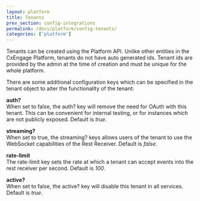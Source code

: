 ```yaml
---
layout: platform
title: Tenants
prev_section: config-integrations
permalink: /docs/platform/config-tenants/
categories: ['platform']
---
```


Tenants can be created using the Platform API. Unlike other entities in the CxEngage Platform, tenants
do not have auto generated ids. Tenant ids are provided by the admin at the time of creation and must be
unique for the whole platform.

There are some additional configuration keys which can be specified in the tenant object to alter the functionality of the tenant:

**auth?**<br>
When set to false, the auth? key will remove the need for OAuth with this tenant. This can be convenient for internal testing,
or for instances which are not publicly exposed. Default is *true*.

**streaming?**<br>
When set to true, the streaming? keys allows users of the tenant to use the WebSocket capabilities of the Rest Receiver.
Default is *false*.

**rate-limit**<br>
The rate-limit key sets the rate at which a tenant can accept events into the rest receiver per second. Default is *100*.

**active?**<br>
When set to false, the active? key will disable this tenant in all services. Default is *true*.
